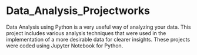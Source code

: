 # Data_Analysis_Projectworks
Data Analysis using Python is a very useful way of analyzing your data. This project includes various analysis techniques that were used in the implementation of a more desirable data for clearer insights.
These projects were coded using Jupyter Notebook for Python.

